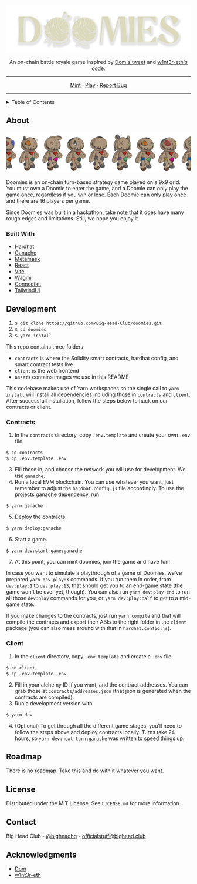 <div align="center">
  <a href="https://github.com/Big-Head-Club/bhc-dom-strategy-game">
    <img src="assets/logo.png" alt="Logo">
  </a>
  <p align="center">
    An on-chain battle royale game inspired by <a href="https://twitter.com/dhof/status/1566823568616333316">Dom's tweet</a> and <a href="https://github.com/w1nt3r-eth/dom-strategy-game">w1nt3r-eth's code</a>.
    <br />
    <hr />
    <a href="https://doomies.xyz">Mint</a>
    ·
    <a href="https://game.doomies.xyz">Play</a>
    ·
    <a href="https://github.com/Big-Head-Club/doomies/issues">Report Bug</a>
    <hr />
  </p>
</div>

<!-- TABLE OF CONTENTS -->
<details>
  <summary>Table of Contents</summary>
  <ol>
    <li>
      <a href="#about-the-project">About The Project</a>
      <ul>
        <li><a href="#built-with">Built With</a></li>
      </ul>
    </li>
    <li>
      <a href="#development">Development</a>
      <ul>
        <li><a href="#contracts">Contracts</a></li>
        <li><a href="#client">Client</a></li>
      </ul>
    </li>
    <li><a href="#roadmap">Roadmap</a></li>
    <li><a href="#license">License</a></li>
    <li><a href="#contact">Contact</a></li>
    <li><a href="#acknowledgments">Acknowledgments</a></li>
  </ol>
</details>

## About

[![Product Name Screen Shot][product-screenshot]](https://doomies.xyz)

Doomies is an on-chain turn-based strategy game played on a 9x9 grid. You must own a Doomie to enter the game, and a Doomie can only play the game once, regardless if you win or lose. Each Doomie can only play once and there are 16 players per game.

Since Doomies was built in a hackathon, take note that it does have many rough edges and limitations. Still, we hope you enjoy it.

### Built With

* [Hardhat][hardhat-url]
* [Ganache][ganache-url]
* [Metamask][metamask-url]
* [React][react-url]
* [Vite][vite-url]
* [Wagmi][wagmi-url]
* [Connectkit][connectkit-url]
* [TailwindUI][tailwind-url]

## Development

1. `$ git clone https://github.com/Big-Head-Club/doomies.git`
2. `$ cd doomies`
3. `$ yarn install`

This repo contains three folders:
* `contracts` is where the Solidity smart contracts, hardhat config, and smart contract tests live
* `client` is the web frontend
* `assets` contains images we use in this README

This codebase makes use of Yarn workspaces so the single call to `yarn install` will install all dependencies including those in `contracts` and `client`.
After successfull installation, follow the steps below to hack on our contracts or client.

### Contracts
1. In the `contracts` directory, copy `.env.template` and create your own `.env` file.
``` 
$ cd contracts 
$ cp .env.template .env
```
3. Fill those in, and choose the network you will use for development. We use `ganache`.
4. Run a local EVM blockchain. You can use whatever you want, just remember to adjust the `hardhat.config.js` file accordingly. To use the projects ganache dependency, run 
``` 
$ yarn ganache
```
5. Deploy the contracts.
``` 
$ yarn deploy:ganache
```
6. Start a game.
```
$ yarn dev:start-game:ganache
```
7. At this point, you can mint doomies, join the game and have fun!

In case you want to simulate a playthrough of a game of Doomies, we've prepared `yarn dev:play:X` commands. If you run them in order, from `dev:play:1` to `dev:play:13`, that should get you to an end-game state (the game won't be over yet, though). You can also run `yarn dev:play:end` to run all those `dev:play` commands for you, or `yarn dev:play:half` to get to a mid-game state.

If you make changes to the contracts, just run `yarn compile` and that will compile the contracts and export their ABIs to the right folder in the `client` package (you can also mess around with that in `hardhat.config.js`).

### Client

1. In the `client` directory, copy `.env.template` and create a `.env` file.
```
$ cd client 
$ cp .env.template .env
```
2. Fill in your alchemy ID if you want, and the contract addresses. You can grab those at `contracts/addresses.json` (that json is generated when the contracts are compiled).
3. Run a development version with
```
$ yarn dev
```
4. (Optional) To get through all the different game stages, you'll need to follow the steps above and deploy contracts locally. Turns take 24 hours, so `yarn dev:next-turn:ganache` was written to speed things up.

## Roadmap

There is no roadmap. Take this and do with it whatever you want.

## License

Distributed under the MIT License. See `LICENSE.md` for more information.

## Contact

Big Head Club - [@bigheadhq](https://twitter.com/bigheadhq) - officialstuff@bighead.club

## Acknowledgments

* [Dom](https://twitter.com/dhof/)
* [w1nt3r-eth](https://twitter.com/w1nt3r_eth)

<!-- https://www.markdownguide.org/basic-syntax/#reference-style-links -->
[product-screenshot]: assets/doomies.png
[hardhat-url]: https://hardhat.org/
[ganache-url]: https://trufflesuite.com/ganache/
[metamask-url]: https://metamask.io/
[react-url]: https://reactjs.org/
[vite-url]: https://vitejs.dev/
[wagmi-url]: https://wagmi.sh/ 
[connectkit-url]: https://docs.family.co/connectkit
[tailwind-url]: https://tailwindui.com/
